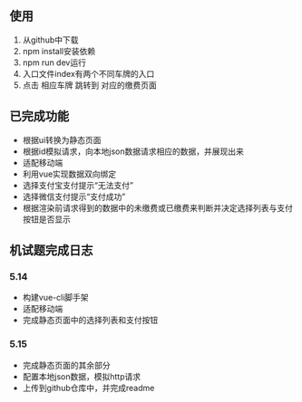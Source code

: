 ## 使用
1. 从github中下载
2. npm install安装依赖
3. npm run dev运行
4. 入口文件index有两个不同车牌的入口
5. 点击 相应车牌 跳转到 对应的缴费页面

## 已完成功能
- 根据ui转换为静态页面
- 根据id模拟请求，向本地json数据请求相应的数据，并展现出来
- 适配移动端
- 利用vue实现数据双向绑定
- 选择支付宝支付提示“无法支付”
- 选择微信支付提示“支付成功”
- 根据渲染前请求得到的数据中的未缴费或已缴费来判断并决定选择列表与支付按钮是否显示

## 机试题完成日志
### 5.14
- 构建vue-cli脚手架
- 适配移动端
- 完成静态页面中的选择列表和支付按钮

### 5.15
- 完成静态页面的其余部分
- 配置本地json数据，模拟http请求
- 上传到github仓库中，并完成readme
